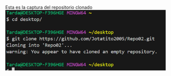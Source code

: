 Esta es la captura del repositorio clonado 
![](./imagenes/Captura%20de%20pantalla%202025-02-20%20193704.png "")
